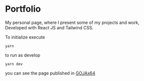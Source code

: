 # Portfolio
My personal page, where I present some of my projects and work, Developed with React JS and Tailwind CSS.

To initialize execute 
```
yarn
```
to run as develop
```
yarn dev
```
you can see the page published in [GOJAx64](https://gojax64.netlify.app/)

